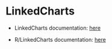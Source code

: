 # LinkedCharts

* LinkedCharts documentation: [here](https://kloivenn.github.io/linked-charts/pages/main.html)

* R/LinkedCharts documentation: [here](rlc)

